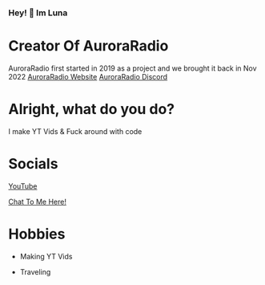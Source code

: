 ### Hey! 👋 Im Luna

# Creator Of AuroraRadio
AuroraRadio first started in 2019 as a project and we brought it back in Nov 2022
[AuroraRadio Website](https://auroraradio.ml)
[AuroraRadio Discord](https://discord.gg/3dBEyFjDtv)

# Alright, what do you do?

I make YT Vids & Fuck around with code


# Socials

[YouTube](https://youtube.com/@ImJustLuna)

[Chat To Me Here!](https://discord.gg/UjpryyTquh)

# Hobbies

- Making YT Vids

- Traveling

